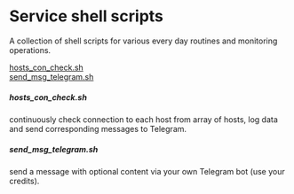 # Service shell scripts
A collection of shell scripts for various every day routines and monitoring operations.

[hosts_con_check.sh](#hosts_con_check.sh)<br>
[send_msg_telegram.sh](#send_msg_telegram.sh)<br>

##### hosts_con_check.sh
continuously check connection to each host from array of hosts, log data and send corresponding messages to Telegram.
##### send_msg_telegram.sh
send a message with optional content via your own Telegram bot (use your credits).
